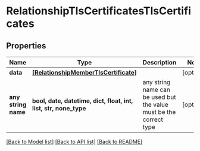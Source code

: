 # RelationshipTlsCertificatesTlsCertificates


## Properties
Name | Type | Description | Notes
------------ | ------------- | ------------- | -------------
**data** | [**[RelationshipMemberTlsCertificate]**](RelationshipMemberTlsCertificate.md) |  | [optional] 
**any string name** | **bool, date, datetime, dict, float, int, list, str, none_type** | any string name can be used but the value must be the correct type | [optional]

[[Back to Model list]](../README.md#documentation-for-models) [[Back to API list]](../README.md#documentation-for-api-endpoints) [[Back to README]](../README.md)


